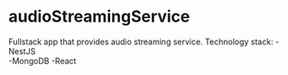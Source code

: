 # audioStreamingService
Fullstack app that provides audio streaming service.
Technology stack:
-NestJS<br>
-MongoDB
-React
